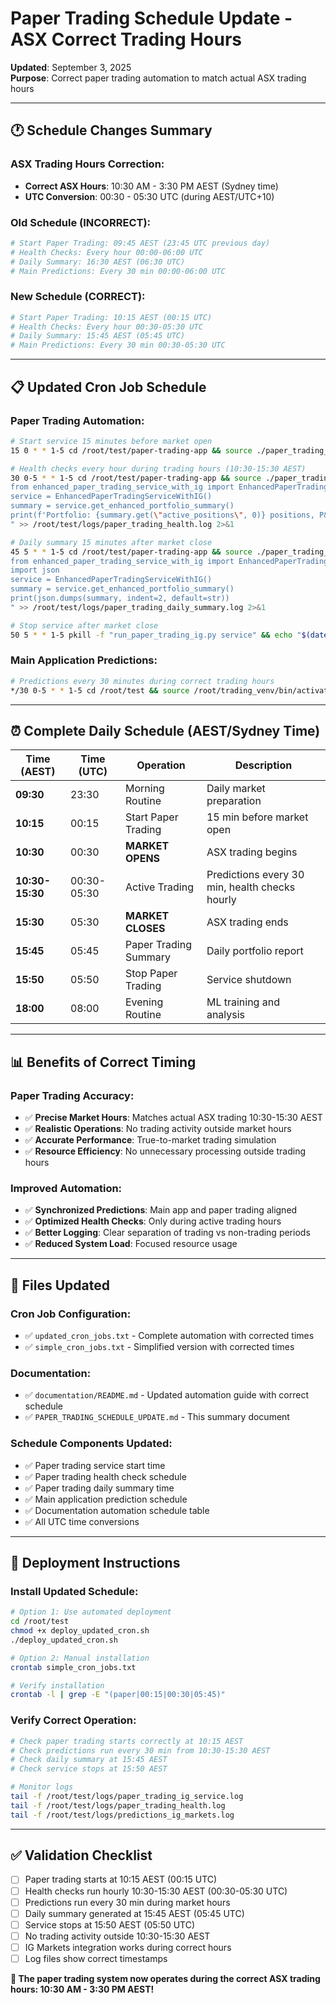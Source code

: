 # Paper Trading Schedule Update - ASX Correct Trading Hours

**Updated**: September 3, 2025  
**Purpose**: Correct paper trading automation to match actual ASX trading hours

---

## 🕐 **Schedule Changes Summary**

### **ASX Trading Hours Correction:**
- **Correct ASX Hours**: 10:30 AM - 3:30 PM AEST (Sydney time)
- **UTC Conversion**: 00:30 - 05:30 UTC (during AEST/UTC+10)

### **Old Schedule (INCORRECT):**
```bash
# Start Paper Trading: 09:45 AEST (23:45 UTC previous day)
# Health Checks: Every hour 00:00-06:00 UTC  
# Daily Summary: 16:30 AEST (06:30 UTC)
# Main Predictions: Every 30 min 00:00-06:00 UTC
```

### **New Schedule (CORRECT):**
```bash
# Start Paper Trading: 10:15 AEST (00:15 UTC)
# Health Checks: Every hour 00:30-05:30 UTC  
# Daily Summary: 15:45 AEST (05:45 UTC)
# Main Predictions: Every 30 min 00:30-05:30 UTC
```

---

## 📋 **Updated Cron Job Schedule**

### **Paper Trading Automation:**
```bash
# Start service 15 minutes before market open
15 0 * * 1-5 cd /root/test/paper-trading-app && source ./paper_trading_venv/bin/activate && python run_paper_trading_ig.py service >> /root/test/logs/paper_trading_ig_service.log 2>&1 &

# Health checks every hour during trading hours (10:30-15:30 AEST)
30 0-5 * * 1-5 cd /root/test/paper-trading-app && source ./paper_trading_venv/bin/activate && python -c "
from enhanced_paper_trading_service_with_ig import EnhancedPaperTradingServiceWithIG
service = EnhancedPaperTradingServiceWithIG()
summary = service.get_enhanced_portfolio_summary()
print(f'Portfolio: {summary.get(\"active_positions\", 0)} positions, P&L: ${summary.get(\"total_profit\", 0):.2f}')
" >> /root/test/logs/paper_trading_health.log 2>&1

# Daily summary 15 minutes after market close
45 5 * * 1-5 cd /root/test/paper-trading-app && source ./paper_trading_venv/bin/activate && python -c "
from enhanced_paper_trading_service_with_ig import EnhancedPaperTradingServiceWithIG
import json
service = EnhancedPaperTradingServiceWithIG()
summary = service.get_enhanced_portfolio_summary()
print(json.dumps(summary, indent=2, default=str))
" >> /root/test/logs/paper_trading_daily_summary.log 2>&1

# Stop service after market close
50 5 * * 1-5 pkill -f "run_paper_trading_ig.py service" && echo "$(date): Paper trading service stopped for end of day" >> /root/test/logs/paper_trading_lifecycle.log 2>&1
```

### **Main Application Predictions:**
```bash
# Predictions every 30 minutes during correct trading hours
*/30 0-5 * * 1-5 cd /root/test && source /root/trading_venv/bin/activate && export PYTHONPATH=/root/test && python enhanced_efficient_system.py >> /root/test/logs/predictions_ig_markets.log 2>&1
```

---

## ⏰ **Complete Daily Schedule (AEST/Sydney Time)**

| Time (AEST) | Time (UTC) | Operation | Description |
|-------------|------------|-----------|-------------|
| **09:30** | 23:30 | Morning Routine | Daily market preparation |
| **10:15** | 00:15 | Start Paper Trading | 15 min before market open |
| **10:30** | 00:30 | **MARKET OPENS** | ASX trading begins |
| **10:30-15:30** | 00:30-05:30 | Active Trading | Predictions every 30 min, health checks hourly |
| **15:30** | 05:30 | **MARKET CLOSES** | ASX trading ends |
| **15:45** | 05:45 | Paper Trading Summary | Daily portfolio report |
| **15:50** | 05:50 | Stop Paper Trading | Service shutdown |
| **18:00** | 08:00 | Evening Routine | ML training and analysis |

---

## 📊 **Benefits of Correct Timing**

### **Paper Trading Accuracy:**
- ✅ **Precise Market Hours**: Matches actual ASX trading 10:30-15:30 AEST
- ✅ **Realistic Operations**: No trading activity outside market hours
- ✅ **Accurate Performance**: True-to-market trading simulation
- ✅ **Resource Efficiency**: No unnecessary processing outside trading hours

### **Improved Automation:**
- ✅ **Synchronized Predictions**: Main app and paper trading aligned
- ✅ **Optimized Health Checks**: Only during active trading hours
- ✅ **Better Logging**: Clear separation of trading vs non-trading periods
- ✅ **Reduced System Load**: Focused resource usage

---

## 🔧 **Files Updated**

### **Cron Job Configuration:**
- ✅ `updated_cron_jobs.txt` - Complete automation with corrected times
- ✅ `simple_cron_jobs.txt` - Simplified version with corrected times

### **Documentation:**
- ✅ `documentation/README.md` - Updated automation guide with correct schedule
- ✅ `PAPER_TRADING_SCHEDULE_UPDATE.md` - This summary document

### **Schedule Components Updated:**
- ✅ Paper trading service start time
- ✅ Paper trading health check schedule  
- ✅ Paper trading daily summary time
- ✅ Main application prediction schedule
- ✅ Documentation automation schedule table
- ✅ All UTC time conversions

---

## 🚀 **Deployment Instructions**

### **Install Updated Schedule:**
```bash
# Option 1: Use automated deployment
cd /root/test
chmod +x deploy_updated_cron.sh
./deploy_updated_cron.sh

# Option 2: Manual installation
crontab simple_cron_jobs.txt

# Verify installation
crontab -l | grep -E "(paper|00:15|00:30|05:45)"
```

### **Verify Correct Operation:**
```bash
# Check paper trading starts correctly at 10:15 AEST
# Check predictions run every 30 min from 10:30-15:30 AEST
# Check daily summary at 15:45 AEST
# Check service stops at 15:50 AEST

# Monitor logs
tail -f /root/test/logs/paper_trading_ig_service.log
tail -f /root/test/logs/paper_trading_health.log
tail -f /root/test/logs/predictions_ig_markets.log
```

---

## ✅ **Validation Checklist**

- [ ] Paper trading starts at 10:15 AEST (00:15 UTC)
- [ ] Health checks run hourly 10:30-15:30 AEST (00:30-05:30 UTC)
- [ ] Predictions run every 30 min during market hours
- [ ] Daily summary generated at 15:45 AEST (05:45 UTC)
- [ ] Service stops at 15:50 AEST (05:50 UTC)
- [ ] No trading activity outside 10:30-15:30 AEST
- [ ] IG Markets integration works during correct hours
- [ ] Log files show correct timestamps

**🎯 The paper trading system now operates during the correct ASX trading hours: 10:30 AM - 3:30 PM AEST!**
